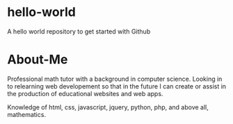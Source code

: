 # hello-world
A hello world repository to get started with Github

# About-Me
Professional math tutor with a background in computer science.  Looking in to relearning web developement so that in the future I can 
create or assist in the production of educational websites and web apps.

Knowledge of html, css, javascript, jquery, python, php, and above all, mathematics.
